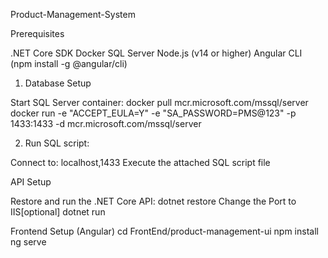 Product-Management-System


Prerequisites

.NET Core SDK
Docker
SQL Server
Node.js (v14 or higher)
Angular CLI (npm install -g @angular/cli)

1. Database Setup

Start SQL Server container:
docker pull mcr.microsoft.com/mssql/server
docker run -e "ACCEPT_EULA=Y" -e "SA_PASSWORD=PMS@123" -p 1433:1433 -d mcr.microsoft.com/mssql/server


2. Run SQL script:
 
Connect to: localhost,1433
Execute the attached SQL script file


API Setup

Restore and run the .NET Core API:
dotnet restore
Change the Port to IIS[optional]
dotnet run


Frontend Setup (Angular)
cd FrontEnd/product-management-ui
npm install
ng serve

